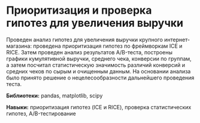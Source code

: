 # Приоритизация и проверка гипотез для увеличения выручки
Проведен анализ гипотез для увеличения выручки крупного интернет-магазина: проведена приоритизация гипотез по фреймворкам ICE и RICE. Затем проведен анализ результатов A/B-теста, построены графики кумулятивной выручки, среднего чека, конверсии по группам, а затем посчитал статистическую значимость различий конверсий
и средних чеков по сырым и очищенным данным. На основании анализа было принято решение о нецелесообразности дальнейшего проведения теста.

**Библиотеки:** pandas, matplotlib, scipy

**Навыки:** приоритизация гипотез (ICE и RICE), проверка статистических гипотез, A/B-тестирование
